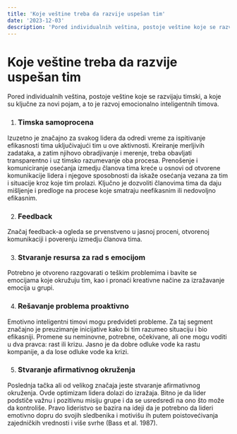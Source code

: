 ```yaml
---
title: 'Koje veštine treba da razvije uspešan tim'
date: '2023-12-03'
description: 'Pored individualnih veština, postoje veštine koje se razvijaju timski, a koje su ključne za novi pojam, a to je razvoj emocionalno inteligentnih timova.'
---
```


# Koje veštine treba da razvije uspešan tim

Pored individualnih veština, postoje veštine koje se razvijaju timski, a koje su ključne za novi pojam, a to je razvoj emocionalno inteligentnih timova.

1. ### Timska samoprocena

Izuzetno je značajno za svakog lidera da odredi vreme za ispitivanje efikasnosti tima uključivajući tim u ove aktivnosti. Kreiranje merljivih zadataka, a zatim njihovo obradjivanje i merenje, treba obavljati transparentno i uz timsko razumevanje oba procesa. Prenošenje i komuniciranje osećanja izmedju članova tima kreće u osnovi od otvorene komunikacije lidera i njegove sposobnosti da iskaže osećanja vezana za tim i situacije kroz koje tim prolazi. Ključno je dozvoliti članovima tima da daju mišljenje i predloge na procese koje smatraju neefikasnim ili nedovoljno efikasnim.

2. ### Feedback

Značaj feedback-a ogleda se prvenstveno u jasnoj proceni, otvorenoj komunikaciji i poverenju izmedju članova tima.

3. ### Stvaranje resursa za rad s emocijom

Potrebno je otvoreno razgovarati o teškim problemima i bavite se emocijama koje okružuju tim, kao i pronaći kreativne načine za izražavanje emocija u grupi.

4. ### Rešavanje problema proaktivno

Emotivno inteligentni timovi mogu predvideti probleme. Za taj segment značajno je preuzimanje inicijative kako bi tim razumeo situaciju i bio efikasniji. Promene su neminovne, potrebne, očekivane, ali one mogu voditi u dva pravca: rast ili krizu. Jasno je da dobre odluke vode ka rastu kompanije, a da lose odluke vode ka krizi.

5. ### Stvaranje afirmativnog okruženja

Poslednja tačka ali od velikog značaja jeste stvaranje afirmativnog okruženja. Ovde optimizam lidera dolazi do izražaja. Bitno je da lider podstiče važnu i pozitivnu misiju grupe i da se usredsredi na ono što može da kontroliše. Pravo lideristvo se bazira na ideji da je potrebno da lideri emotivno dopru do svojih sledbenika i motivišu ih putem poistovećivanja zajedničkih vrednosti i više svrhe (Bass et al. 1987).

